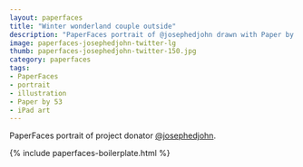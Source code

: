 ```yaml
---
layout: paperfaces
title: "Winter wonderland couple outside"
description: "PaperFaces portrait of @josephedjohn drawn with Paper by 53 on an iPad."
image: paperfaces-josephedjohn-twitter-lg
thumb: paperfaces-josephedjohn-twitter-150.jpg
category: paperfaces
tags: 
- PaperFaces
- portrait
- illustration
- Paper by 53
- iPad art
---
```


PaperFaces portrait of project donator [@josephedjohn](http://twitter.com/josephedjohn).

{% include paperfaces-boilerplate.html %}